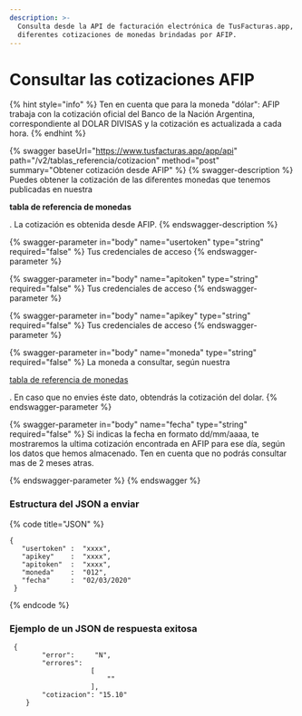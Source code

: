 ```yaml
---
description: >-
  Consulta desde la API de facturación electrónica de TusFacturas.app, las
  diferentes cotizaciones de monedas brindadas por AFIP.
---
```


# Consultar las cotizaciones AFIP

{% hint style="info" %}
Ten en cuenta que para la moneda "dólar": AFIP trabaja con la cotización oficial del Banco de la Nación Argentina, correspondiente al DOLAR DIVISAS y la cotización es actualizada a cada hora.
{% endhint %}

{% swagger baseUrl="https://www.tusfacturas.app/app/api" path="/v2/tablas_referencia/cotizacion" method="post" summary="Obtener cotización desde AFIP" %}
{% swagger-description %}
Puedes obtener la cotización de las diferentes monedas que tenemos publicadas en nuestra

**tabla de referencia de monedas**

. La cotización es obtenida desde AFIP.
{% endswagger-description %}

{% swagger-parameter in="body" name="usertoken" type="string" required="false" %}
Tus credenciales de acceso
{% endswagger-parameter %}

{% swagger-parameter in="body" name="apitoken" type="string" required="false" %}
Tus credenciales de acceso
{% endswagger-parameter %}

{% swagger-parameter in="body" name="apikey" type="string" required="false" %}
Tus credenciales de acceso
{% endswagger-parameter %}

{% swagger-parameter in="body" name="moneda" type="string" required="false" %}
La moneda a consultar, según nuestra 

[tabla de referencia de monedas](../parametros/tablas-de-referencia.md#monedas)

. En caso que no envies éste dato, obtendrás la cotización del dolar.
{% endswagger-parameter %}

{% swagger-parameter in="body" name="fecha" type="string" required="false" %}
Si indicas la fecha en formato dd/mm/aaaa, te mostraremos la ultima cotización encontrada en AFIP para ese día, según los datos que hemos almacenado. Ten en cuenta que no podrás consultar mas de 2 meses atras.


{% endswagger-parameter %}
{% endswagger %}

### Estructura del JSON a enviar

{% code title="JSON" %}
```
{
   "usertoken" :  "xxxx",
   "apikey"    :  "xxxx",
   "apitoken"  :  "xxxx",
   "moneda"    :  "012",
   "fecha"     :  "02/03/2020"
 }
```
{% endcode %}

### Ejemplo de un JSON de respuesta exitosa

```
 {
        "error":     "N",
        "errores":
                    [
                        ""
                    ],
        "cotizacion": "15.10"
    }
```
